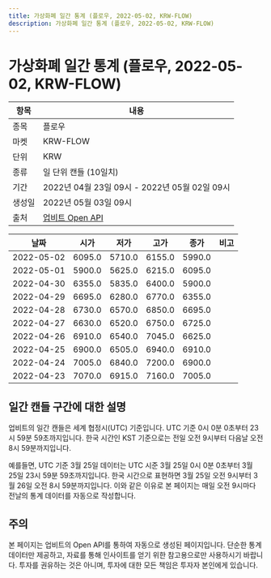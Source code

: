 ```yaml
---
title: 가상화폐 일간 통계 (플로우, 2022-05-02, KRW-FLOW)
description: 가상화폐 일간 통계 (플로우, 2022-05-02, KRW-FLOW)
---
```



가상화폐 일간 통계 (플로우, 2022-05-02, KRW-FLOW)
===

|항목|내용|
|--|--|
|종목|플로우|
|마켓|KRW-FLOW|
|단위|KRW|
|종류|일 단위 캔들 (10일치)|
|기간|2022년 04월 23일 09시 - 2022년 05월 02일 09시|
|생성일|2022년 05월 03일 09시|
|출처|[업비트 Open API](https://docs.upbit.com)|


|날짜|시가|저가|고가|종가|비고|
|--|--|--|--|--|--|
|2022-05-02|6095.0|5710.0|6155.0|5990.0|    |
|2022-05-01|5900.0|5625.0|6215.0|6095.0|    |
|2022-04-30|6355.0|5835.0|6400.0|5900.0|    |
|2022-04-29|6695.0|6280.0|6770.0|6355.0|    |
|2022-04-28|6730.0|6570.0|6850.0|6695.0|    |
|2022-04-27|6630.0|6520.0|6750.0|6725.0|    |
|2022-04-26|6910.0|6540.0|7045.0|6625.0|    |
|2022-04-25|6900.0|6505.0|6940.0|6910.0|    |
|2022-04-24|7005.0|6840.0|7200.0|6900.0|    |
|2022-04-23|7070.0|6915.0|7160.0|7005.0|    |


일간 캔들 구간에 대한 설명
---


업비트의 일간 캔들은 세계 협정시(UTC) 기준입니다. 
UTC 기준 0시 0분 0초부터 23시 59분 59초까지입니다. 
한국 시간인 KST 기준으로는 전일 오전 9시부터 다음날 오전 8시 59분까지입니다. 


예를들면, UTC 기준 3월 25일 데이터는 UTC 시준 3월 25일 0시 0분 0초부터 3월 25일 23시 59분 59초까지입니다. 
한국 시간으로 표현하면 3월 25일 오전 9시부터 3월 26일 오전 8시 59분까지입니다. 
이와 같은 이유로 본 페이지는 매일 오전 9시마다 전날의 통계 데이터를 자동으로 작성합니다. 


주의
---


본 페이지는 업비트의 Open API를 통하여 자동으로 생성된 페이지입니다. 
단순한 통계 데이터만 제공하고, 자료를 통해 인사이트를 얻기 위한 참고용으로만 사용하시기 바랍니다. 
투자를 권유하는 것은 아니며, 투자에 대한 모든 책임은 투자자 본인에게 있습니다. 
